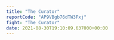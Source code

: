 ```yaml
---
title: "The Curator"
reportCode: "AP9VBgb76dTW3Fxj"
fight: "The Curator"
date: 2021-08-30T19:10:09.637000+00:00
---
```

